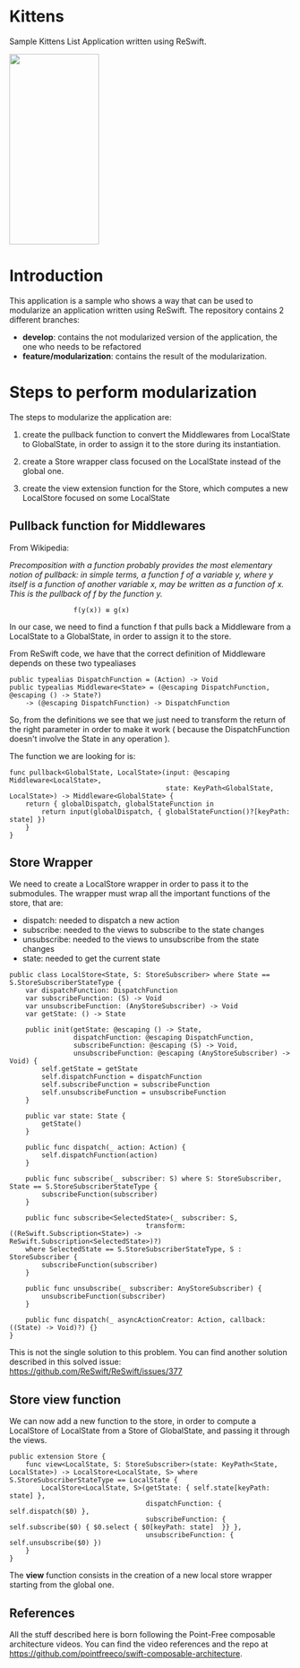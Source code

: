 # Kittens
Sample Kittens List Application written using ReSwift.

<img src="./.github/ezgif-5-1afad6a9df.gif" width="160" height="340" />

# Introduction

This application is a sample who shows a way that can be used to modularize an application written using ReSwift.
The repository contains 2 different branches:

* <b>develop</b>: contains the not modularized version of the application, the one who needs to be refactored
* <b>feature/modularization</b>: contains the result of the modularization.

# Steps to perform modularization

The steps to modularize the application are:

1. create the pullback function to convert the Middlewares from LocalState to GlobalState, in order to assign it to the store during its instantiation.

2. create a Store wrapper class focused on the LocalState instead of the global one.

3. create the view extension function for the Store, which computes a new LocalStore focused on some LocalState

## Pullback function for Middlewares

From Wikipedia:

<i>Precomposition with a function probably provides the most elementary notion of pullback: in simple terms, a function f of a variable y, where y itself is a function of another variable x, may be written as a function of x. This is the pullback of f by the function y.</i>

                    f(y(x)) ≡ g(x)

In our case, we need to find a function f that pulls back a Middleware from a LocalState to a GlobalState, in order to assign it to the store. 

From ReSwift code, we have that the correct definition of Middleware depends on these two typealiases

```
public typealias DispatchFunction = (Action) -> Void
public typealias Middleware<State> = (@escaping DispatchFunction, @escaping () -> State?)
    -> (@escaping DispatchFunction) -> DispatchFunction
```

So, from the definitions we see that we just need to transform the return of the right parameter in order to make it work ( because the DispatchFunction doesn't involve the State in any operation ). 

The function we are looking for is:

```
func pullback<GlobalState, LocalState>(input: @escaping Middleware<LocalState>,
                                       state: KeyPath<GlobalState, LocalState>) -> Middleware<GlobalState> {
    return { globalDispatch, globalStateFunction in
        return input(globalDispatch, { globalStateFunction()?[keyPath: state] })
    }
}
```
## Store Wrapper

We need to create a LocalStore wrapper in order to pass it to the submodules. The wrapper must wrap all the important functions of the store, that are:

* dispatch: needed to dispatch a new action
* subscribe: needed to the views to subscribe to the state changes
* unsubscribe: needed to the views to unsubscribe from the state changes
* state: needed to get the current state

```
public class LocalStore<State, S: StoreSubscriber> where State == S.StoreSubscriberStateType {
    var dispatchFunction: DispatchFunction
    var subscribeFunction: (S) -> Void
    var unsubscribeFunction: (AnyStoreSubscriber) -> Void
    var getState: () -> State
    
    public init(getState: @escaping () -> State,
                dispatchFunction: @escaping DispatchFunction,
                subscribeFunction: @escaping (S) -> Void,
                unsubscribeFunction: @escaping (AnyStoreSubscriber) -> Void) {
        self.getState = getState
        self.dispatchFunction = dispatchFunction
        self.subscribeFunction = subscribeFunction
        self.unsubscribeFunction = unsubscribeFunction
    }
    
    public var state: State {
        getState()
    }
    
    public func dispatch(_ action: Action) {
        self.dispatchFunction(action)
    }
    
    public func subscribe(_ subscriber: S) where S: StoreSubscriber, State == S.StoreSubscriberStateType {
        subscribeFunction(subscriber)
    }
    
    public func subscribe<SelectedState>(_ subscriber: S,
                                  transform: ((ReSwift.Subscription<State>) -> ReSwift.Subscription<SelectedState>)?)
    where SelectedState == S.StoreSubscriberStateType, S : StoreSubscriber {
        subscribeFunction(subscriber)
    }
    
    public func unsubscribe(_ subscriber: AnyStoreSubscriber) {
        unsubscribeFunction(subscriber)
    }
    
    public func dispatch(_ asyncActionCreator: Action, callback: ((State) -> Void)?) {}
}
```

This is not the single solution to this problem. You can find another solution described in this solved issue:
https://github.com/ReSwift/ReSwift/issues/377

## Store view function

We can now add a new function to the store, in order to compute a LocalStore of LocalState from a Store of GlobalState, and passing it through the views.

```
public extension Store {
    func view<LocalState, S: StoreSubscriber>(state: KeyPath<State, LocalState>) -> LocalStore<LocalState, S> where S.StoreSubscriberStateType == LocalState {
        LocalStore<LocalState, S>(getState: { self.state[keyPath: state] },
                                  dispatchFunction: { self.dispatch($0) },
                                  subscribeFunction: { self.subscribe($0) { $0.select { $0[keyPath: state]  }} },
                                  unsubscribeFunction: { self.unsubscribe($0) })
    }
}
```

The <b>view</b> function consists in the creation of a new local store wrapper starting from the global one. 

## References

All the stuff described here is born following the Point-Free composable architecture videos. You can find the video references and the repo at https://github.com/pointfreeco/swift-composable-architecture.
